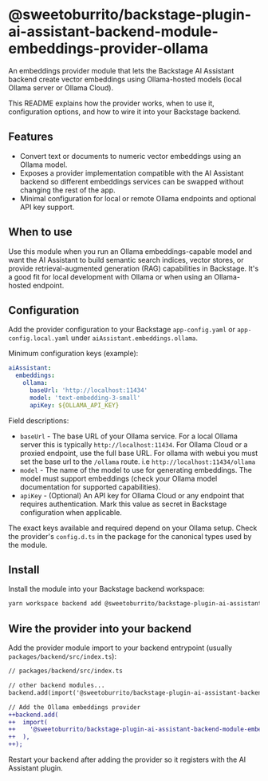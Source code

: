 # @sweetoburrito/backstage-plugin-ai-assistant-backend-module-embeddings-provider-ollama

An embeddings provider module that lets the Backstage AI Assistant backend create vector
embeddings using Ollama-hosted models (local Ollama server or Ollama Cloud).

This README explains how the provider works, when to use it, configuration options, and how
to wire it into your Backstage backend.

## Features

- Convert text or documents to numeric vector embeddings using an Ollama model.
- Exposes a provider implementation compatible with the AI Assistant backend so different
  embeddings services can be swapped without changing the rest of the app.
- Minimal configuration for local or remote Ollama endpoints and optional API key support.

## When to use

Use this module when you run an Ollama embeddings-capable model and want the AI Assistant to
build semantic search indices, vector stores, or provide retrieval-augmented generation (RAG)
capabilities in Backstage. It's a good fit for local development with Ollama or when using an
Ollama-hosted endpoint.

## Configuration

Add the provider configuration to your Backstage `app-config.yaml` or `app-config.local.yaml`
under `aiAssistant.embeddings.ollama`.

Minimum configuration keys (example):

```yaml
aiAssistant:
  embeddings:
    ollama:
      baseUrl: 'http://localhost:11434'
      model: 'text-embedding-3-small'
      apiKey: ${OLLAMA_API_KEY}
```

Field descriptions:

- `baseUrl` - The base URL of your Ollama service. For a local Ollama server this is typically
  `http://localhost:11434`. For Ollama Cloud or a proxied endpoint, use the full base URL. For ollama with webui you must set the base url to the `/ollama` route. i.e `http://localhost:11434/ollama`
- `model` - The name of the model to use for generating embeddings. The model must support
  embeddings (check your Ollama model documentation for supported capabilities).
- `apiKey` - (Optional) An API key for Ollama Cloud or any endpoint that requires authentication.
  Mark this value as secret in Backstage configuration when applicable.

The exact keys available and required depend on your Ollama setup. Check the provider's
`config.d.ts` in the package for the canonical types used by the module.

## Install

Install the module into your Backstage backend workspace:

```sh
yarn workspace backend add @sweetoburrito/backstage-plugin-ai-assistant-backend-module-embeddings-provider-ollama
```

## Wire the provider into your backend

Add the provider module import to your backend entrypoint (usually `packages/backend/src/index.ts`):

```diff
// packages/backend/src/index.ts

// other backend modules...
backend.add(import('@sweetoburrito/backstage-plugin-ai-assistant-backend'));

// Add the Ollama embeddings provider
++backend.add(
++  import(
++    '@sweetoburrito/backstage-plugin-ai-assistant-backend-module-embeddings-provider-ollama'
++  ),
++);
```

Restart your backend after adding the provider so it registers with the AI Assistant plugin.
